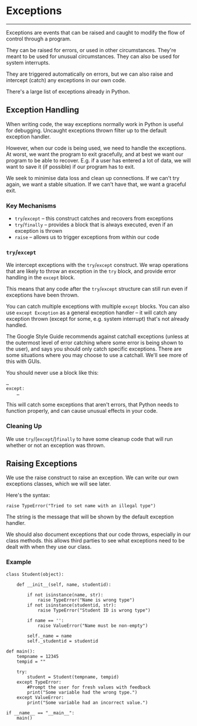 # Exceptions

---

Exceptions are events that can be raised and caught to modify the flow of control through a program.

They can be raised for errors, or used in other circumstances. They're meant to be used for unusual circumstances. They can also be used for system interrupts.

They are triggered automatically on errors, but we can also raise and intercept (catch) any exceptions in our own code.

There's a large list of exceptions already in Python.

## Exception Handling

When writing code, the way exceptions normally work in Python is useful for debugging. Uncaught exceptions thrown filter up to the default exception handler.

However, when our code is being used, we need to handle the exceptions. At worst, we want the program to exit gracefully, and at best we want our program to be able to recover. E.g. if a user has entered a lot of data, we will want to save it (if possible) if our program has to exit.

We seek to minimise data loss and clean up connections. If we can't try again, we want a stable situation. If we can't have that, we want a graceful exit.

### Key Mechanisms

* `try`/`except` – this construct catches and recovers from exceptions
* `try`/`finally` – provides a block that is always executed, even if an exception is thrown
* `raise` – allows us to trigger exceptions from within our code

### `try`/`except`

We intercept exceptions with the `try`/`except` construct. We wrap operations that are likely to throw an exception in the `try` block, and provide error handling in the `except` block.

This means that any code after the `try`/`except` structure can still run even if exceptions have been thrown.

You can catch multiple exceptions with multiple `except` blocks. You can also use `except Exception` as a general exception handler – it will catch any exception thrown (except for some, e.g. system interrupt) that's not already handled.

The Google Style Guide recommends against catchall exceptions (unless at the outermost level of error catching where some error is being shown to the user), and says you should only catch specific exceptions. There are some situations where you may choose to use a catchall. We'll see more of this with GUIs.

You should never use a block like this:

	…
	except:
		…
		
This will catch some exceptions that aren't errors, that Python needs to function properly, and can cause unusual effects in your code.

### Cleaning Up

We use `try`/(`except`/)`finally` to have some cleanup code that will run whether or not an exception was thrown.

## Raising Exceptions

We use the raise construct to raise an exception. We can write our own exceptions classes, which we will see later.

Here's the syntax:

	raise TypeError("Tried to set name with an illegal type")
	
The string is the message that will be shown by the default exception handler.
	
We should also document exceptions that our code throws, especially in our class methods. this allows third parties to see what exceptions need to be dealt with when they use our class.

### Example

	class Student(object):
	
		def __init__(self, name, studentid):
		
			if not isinstance(name, str):
				raise TypeError("Name is wrong type")
			if not isinstance(studentid, str):
				raise TypeError("Student ID is wrong type")
				
			if name == '':
				raise ValueError("Name must be non-empty")
				
			self._name = name
			self._studentid = studentid
			
	def main():
		tempname = 12345
		tempid = ""
		
		try:
			student = Student(tempname, tempid)
		except TypeError:
			#Prompt the user for fresh values with feedback
			print("Some variable had the wrong type.")
		except ValueError:
			print("Some variable had an incorrect value.")
		
	if __name__ == "__main__":
		main()